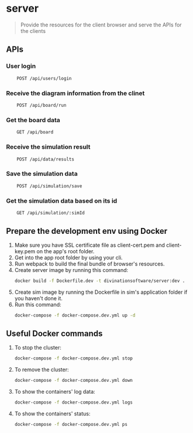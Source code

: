 # server

> Provide the resources for the client browser and serve the APIs for the clients

## APIs

### User login

        POST /api/users/login

### Receive the diagram information from the clinet

        POST /api/board/run

### Get the board data

        GET /api/board

### Receive the simulation result

        POST /api/data/results

### Save the simulation data

        POST /api/simulation/save

### Get the simulation data based on its id

        GET /api/simulation/:simId

## Prepare the development env using Docker

1. Make sure you have SSL certificate file as client-cert.pem and client-key.pem on the app's root folder.
1. Get into the app root folder by using your cli.
1. Run webpack to build the final bundle of browser's resources.
1. Create server image by running this command:
    ```sh
    docker build -f Dockerfile.dev -t divinationsoftware/server:dev .
    ```
1. Create sim image by running the Dockerfile in sim's application folder if you haven't done it.
1. Run this command:
    ```sh
    docker-compose -f docker-compose.dev.yml up -d
    ```

## Useful Docker commands

1. To stop the cluster:
    ```sh
    docker-compose -f docker-compose.dev.yml stop
    ```
1. To remove the cluster:
    ```sh
    docker-compose -f docker-compose.dev.yml down
    ```
1. To show the containers' log data:
    ```sh
    docker-compose -f docker-compose.dev.yml logs
    ```
1. To show the containers' status:
    ```sh
    docker-compose -f docker-compose.dev.yml ps
    ```
